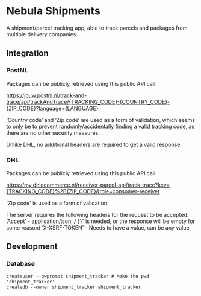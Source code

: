 # Nebula Shipments

A shipment/parcel tracking app, able to track parcels and packages from multiple delivery companies.

## Integration

### PostNL

Packages can be publicly retrieved using this public API call:

https://jouw.postnl.nl/track-and-trace/api/trackAndTrace/{TRACKING_CODE}-{COUNTRY_CODE}-{ZIP_CODE}?language={LANGUAGE}

‘Country code’ and ‘Zip code’ are used as a form of validation, which seems to only be to prevent randomly/accidentally
finding a valid tracking code, as there are no other security measures.

Unlike DHL, no additional headers are required to get a valid response.

[//]: # (@todo Figure out how to track letters)

### DHL

Packages can be publicly retrieved using this public API call:

https://my.dhlecommerce.nl/receiver-parcel-api/track-trace?key={TRACKING_CODE}%2B{ZIP_CODE}&role=consumer-receiver

'Zip code' is used as a form of validation.

The server requires the following headers for the request to be accepted:
‘Accept’ - application/json, */* (‘*/*’ is needed, or the response will be empty for some reason)
‘X-XSRF-TOKEN’ - Needs to have a value, can be any value

[//]: # (@todo UPS)

## Development

### Database

```shell
createuser --pwprompt shipment_tracker # Make the pwd 'shipment_tracker'
createdb --owner shipment_tracker shipment_tracker
```
